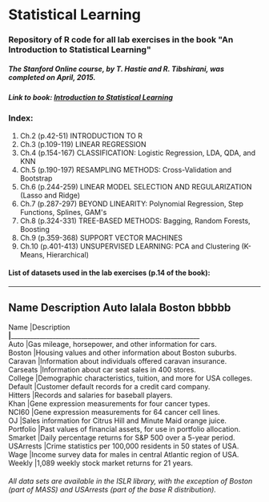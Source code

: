 # Statistical Learning
### Repository of R code for all lab exercises in the book "An Introduction to Statistical Learning"  


##### The Stanford Online course, by T. Hastie and R. Tibshirani, was completed on April, 2015.

##### Link to book: [Introduction to Statistical Learning](http://www-bcf.usc.edu/~gareth/ISL/ISLR%20First%20Printing.pdf)

### Index:

1. Ch.2 (p.42-51) INTRODUCTION TO R
2. Ch.3 (p.109-119) LINEAR REGRESSION
3. Ch.4 (p.154-167) CLASSIFICATION: Logistic Regression, LDA, QDA, and KNN
4. Ch.5 (p.190-197) RESAMPLING METHODS: Cross-Validation and Bootstrap
5. Ch.6 (p.244-259) LINEAR MODEL SELECTION AND REGULARIZATION (Lasso and Ridge)
6. Ch.7 (p.287-297) BEYOND LINEARITY: Polynomial Regression, Step Functions, Splines, GAM's
7. Ch.8 (p.324-331) TREE-BASED METHODS: Bagging, Random Forests, Boosting
8. Ch.9 (p.359-368) SUPPORT VECTOR MACHINES
9. Ch.10 (p.401-413) UNSUPERVISED LEARNING: PCA and Clustering (K-Means, Hierarchical)


#### List of datasets used in the lab exercises (p.14 of the book):

---
Name      Description
Auto      lalala
Boston    bbbbb
---



Name      |Description
__________|_____________________________________________________________________  
Auto      |Gas mileage, horsepower, and other information for cars.  
Boston    |Housing values and other information about Boston suburbs.  
Caravan   |Information about individuals offered caravan insurance.  
Carseats  |Information about car seat sales in 400 stores.  
College   |Demographic characteristics, tuition, and more for USA colleges.  
Default   |Customer default records for a credit card company.  
Hitters   |Records and salaries for baseball players.  
Khan      |Gene expression measurements for four cancer types.  
NCI60     |Gene expression measurements for 64 cancer cell lines.  
OJ        |Sales information for Citrus Hill and Minute Maid orange juice.  
Portfolio |Past values of financial assets, for use in portfolio allocation.  
Smarket   |Daily percentage returns for S&P 500 over a 5-year period.  
USArrests |Crime statistics per 100,000 residents in 50 states of USA.  
Wage      |Income survey data for males in central Atlantic region of USA.  
Weekly    |1,089 weekly stock market returns for 21 years.  

###### *All data sets are available in the ISLR library, with the exception of Boston (part of MASS) and USArrests (part of the base R distribution).*
